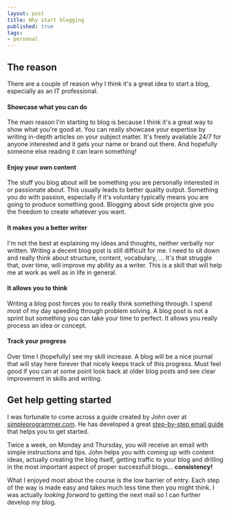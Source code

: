 ```yaml
---
layout: post
title: Why start blogging
published: true
tags:
- personal
---
```


## The reason

There are a couple of reason why I think it's a great idea to start a blog, especially as an IT professional. 

#### Showcase what you can do

The main reason I'm starting to blog is because I think it's a great way to show what you're good at. You can really showcase your expertise by writing in-depth articles on your subject matter. It's freely available 24/7 for anyone interested and it gets your name or brand out there. And hopefully someone else reading it can learn something!

#### Enjoy your own content

The stuff you blog about will be something you are personally interested in or passionate about. This usually leads to better quality output. Something you do with passion, especially if it's voluntary typically means you are going to produce something good. Blogging about side projects give you the freedom to create whatever you want. 

#### It makes you a better writer

I'm not the best at explaining my ideas and thoughts, neither verbally nor written. Writing a decent blog post is still difficult for me. I need to sit down and really think about structure, content, vocabulary, ...  It's that struggle that, over time, will improve my ability as a writer. This is a skill that will help me at work as well as in life in general. 

#### It allows you to think

Writing a blog post forces you to really think something through. I spend most of my day speeding through problem solving. A blog post is not a sprint but something you can take your time to perfect. It allows you really process an idea or concept.

#### Track your progress

Over time I (hopefully) see my skill increase. A blog will be a nice journal that will stay here forever that nicely keeps track of this progress. Must feel good if you can at some point look back at older blog posts and see clear improvement in skills and writing.

## Get help getting started

I was fortunate to come across a guide created by John over at [simpleprogrammer.com](https://simpleprogrammer.com). He has developed a great [step-by-step email guide](https://simpleprogrammer.com/lp/create-your-blog-1/) that helps you to get started. 

Twice a week, on Monday and Thursday, you will receive an email with simple instructions and tips. John helps you with coming up with content ideas, actually creating the blog itself, getting traffic to your blog and drilling in the most important aspect of proper successfull blogs... **consistency!**

What I enjoyed most about the course is the low barrier of entry. Each step of the way is made easy and takes much less time then you might think. I was actually *looking forward* to getting the next mail so I can further develop my blog. 


